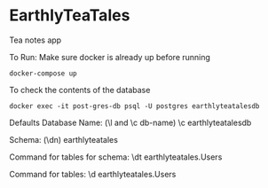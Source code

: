 # EarthlyTeaTales

Tea notes app

To Run:
Make sure docker is already up before running

```
docker-compose up
```

To check the contents of the database

```
docker exec -it post-gres-db psql -U postgres earthlyteatalesdb
```

Defaults
Database Name: (\l and \c db-name)
\c earthlyteatalesdb

Schema: (\dn)
earthlyteatales

Command for tables for schema:
\dt earthlyteatales.Users

Command for tables:
\d earthlyteatales.Users

